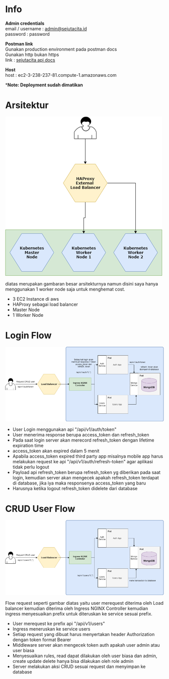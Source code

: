 # Info
**Admin credentials** <br>
email / username	: admin@sejutacita.id <br>
password			: password

**Postman link** <br>
Gunakan production environment pada postman docs <br>
Gunakan http bukan https <br>
link : [sejutacita api docs](https://documenter.getpostman.com/view/11962530/TVsskUi6)

**Host** <br>
host : ec2-3-238-237-81.compute-1.amazonaws.com <br>

***Note: Deployment sudah dimatikan**

# Arsitektur

![alt text](https://github.com/Rampo0/assignment-test/blob/master/image/Keseluruhan%20Arisitektur.png) <br>

diatas merupakan gambaran besar arsitekturnya namun disini saya hanya menggunakan 1 worker node saja untuk menghemat cost.

- 3 EC2 Instance di aws
- HAProxy sebagai load balancer
- Master Node
- 1 Worker Node

# Login Flow

![alt text](https://github.com/Rampo0/assignment-test/blob/master/image/Auth%20Login%20Flow.png) <br>

- User Login menggunakan api "/api/v1/auth/token"
- User menerima response berupa access_token dan refresh_token
- Pada saat login server akan merecord refresh_token dengan lifetime expiration time
- access_token akan expired dalam 5 menit
- Apabila access_token expired third party app misalnya mobile app harus melakukan request ke api "/api/v1/auth/refresh-token" agar aplikasi tidak perlu logout
- Payload api refresh_token berupa refresh_token yg diberikan pada saat login, kemudian server akan mengecek apakah refresh_token terdapat di database, jika iya maka responsenya access_token yang baru
- Harusnya ketika logout refresh_token didelete dari database

# CRUD User Flow

![alt text](https://github.com/Rampo0/assignment-test/blob/master/image/CRUD%20Flow.png) <br>

Flow request seperti gambar diatas yaitu user merequest diterima oleh Load balancer kemudian diterima oleh Ingress NGINX Controller kemudian ingress menyesuaikan prefix untuk diteruskan ke service sesuai prefix.

- User merequest ke prefix api "/api/v1/users"
- Ingress meneruskan ke service users
- Setiap request yang dibuat harus menyertakan header Authorization dengan token format Bearer
- Middleware server akan mengecek token auth apakah user admin atau user biasa
- Menyesuaikan rules, read dapat dilakukan oleh user biasa dan admin, create update delete hanya bisa dilakukan oleh role admin
- Server melakukan aksi CRUD sesuai request dan menyimpan ke database
